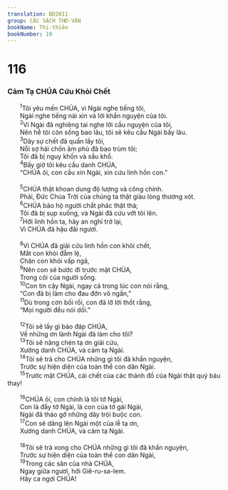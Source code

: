 ```yaml
---
translation: BD2011
group: CÁC SÁCH THƠ-VĂN
bookName: Thi-thiên 
bookNumber: 19
---
```


<div class="title"><h1>116</h1><h3>Cảm Tạ CHÚA Cứu Khỏi Chết</h3></div>
<span class="verse thi_116_1">  <sup>1</sup>Tôi yêu mến CHÚA, vì Ngài nghe tiếng tôi,<br/>  Ngài nghe tiếng nài xin và lời khẩn nguyện của tôi.<br/></span>
<span class="verse thi_116_2">  <sup>2</sup>Vì Ngài đã nghiêng tai nghe lời cầu nguyện của tôi,<br/>  Nên hễ tôi còn sống bao lâu, tôi sẽ kêu cầu Ngài bấy lâu.<br/></span>
<span class="verse thi_116_3">  <sup>3</sup>Dây sự chết đã quấn lấy tôi,<br/>  Nỗi sợ hãi chốn âm phủ đã bao trùm tôi;<br/>  Tôi đã bị nguy khốn và sầu khổ.<br/></span>
<span class="verse thi_116_4">  <sup>4</sup>Bấy giờ tôi kêu cầu danh CHÚA,<br/>  “CHÚA ôi, con cầu xin Ngài, xin cứu linh hồn con.”<br/><br/></span>
<span class="verse thi_116_5">  <sup>5</sup>CHÚA thật khoan dung độ lượng và công chính.<br/>  Phải, Ðức Chúa Trời của chúng ta thật giàu lòng thương xót.<br/></span>
<span class="verse thi_116_6">  <sup>6</sup>CHÚA bảo hộ người chất phác thật thà;<br/>  Tôi đã bị sụp xuống, và Ngài đã cứu vớt tôi lên.<br/></span>
<span class="verse thi_116_7">  <sup>7</sup>Hỡi linh hồn ta, hãy an nghỉ trở lại,<br/>  Vì CHÚA đã hậu đãi ngươi.<br/><br/></span>
<span class="verse thi_116_8">  <sup>8</sup>Vì CHÚA đã giải cứu linh hồn con khỏi chết,<br/>  Mắt con khỏi đẫm lệ,<br/>  Chân con khỏi vấp ngã,<br/></span>
<span class="verse thi_116_9">  <sup>9</sup>Nên con sẽ bước đi trước mặt CHÚA,<br/>  Trong cõi của người sống.<br/></span>
<span class="verse thi_116_10">  <sup>10</sup>Con tin cậy Ngài, ngay cả trong lúc con nói rằng,<br/>  “Con đã bị làm cho đau đớn vô ngần,”<br/></span>
<span class="verse thi_116_11">  <sup>11</sup>Dù trong cơn bối rối, con đã lỡ lời thốt rằng,<br/>  “Mọi người đều nói dối.”<br/><br/></span>
<span class="verse thi_116_12">  <sup>12</sup>Tôi sẽ lấy gì báo đáp CHÚA,<br/>  Về những ơn lành Ngài đã làm cho tôi?<br/></span>
<span class="verse thi_116_13">  <sup>13</sup>Tôi sẽ nâng chén tạ ơn giải cứu,<br/>  Xướng danh CHÚA, và cảm tạ Ngài.<br/></span>
<span class="verse thi_116_14">  <sup>14</sup>Tôi sẽ trả cho CHÚA những gì tôi đã khấn nguyện,<br/>  Trước sự hiện diện của toàn thể con dân Ngài.<br/></span>
<span class="verse thi_116_15">  <sup>15</sup>Trước mặt CHÚA, cái chết của các thánh đồ của Ngài thật quý báu thay!<br/><br/></span>
<span class="verse thi_116_16">  <sup>16</sup>CHÚA ôi, con chính là tôi tớ Ngài,<br/>  Con là đầy tớ Ngài, là con của tớ gái Ngài,<br/>  Ngài đã tháo gỡ những dây trói buộc con.<br/></span>
<span class="verse thi_116_17">  <sup>17</sup>Con sẽ dâng lên Ngài một của lễ tạ ơn,<br/>  Xướng danh CHÚA, và cảm tạ Ngài.<br/><br/></span>
<span class="verse thi_116_18">  <sup>18</sup>Tôi sẽ trả xong cho CHÚA những gì tôi đã khấn nguyện,<br/>  Trước sự hiện diện của toàn thể con dân Ngài,<br/></span>
<span class="verse thi_116_19">  <sup>19</sup>Trong các sân của nhà CHÚA,<br/>  Ngay giữa ngươi, hỡi Giê-ru-sa-lem.<br/>  Hãy ca ngợi CHÚA!<br/></span>
